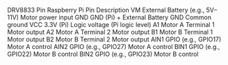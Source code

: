 
DRV8833 Pin	Raspberry Pi Pin	Description
VM	External Battery (e.g., 5V–11V)	Motor power input
GND	GND (Pi) + External Battery GND	Common ground
VCC	3.3V (Pi)	Logic voltage (Pi logic level)
A1	Motor A Terminal 1	Motor output
A2	Motor A Terminal 2	Motor output
B1	Motor B Terminal 1	Motor output
B2	Motor B Terminal 2	Motor output
AIN1	GPIO (e.g., GPIO17)	Motor A control
AIN2	GPIO (e.g., GPIO27)	Motor A control
BIN1	GPIO (e.g., GPIO22)	Motor B control
BIN2	GPIO (e.g., GPIO23)	Motor B control

